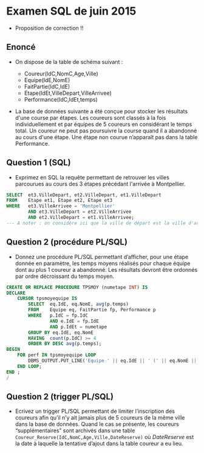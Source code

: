# Examen SQL de juin 2015
* Proposition de correction !!

## Enoncé
* On dispose de la table de schéma suivant :
    * Coureur(IdC,NomC,Age,Ville)
    * Equipe(IdE,NomE)
    * FaitPartie(IdC,IdE)
    * Etape(IdEt,VilleDepart,VilleArrivee)
    * Performance(IdC,IdEt,temps)

* La base de données suivante a été conçue pour stocker les résultats d'une course par étapes. Les coureurs sont classés à la fois individuellement et par équipes de 5 coureurs en considérant le temps total. Un coureur ne peut pas poursuivre la course quand il a abandonné au cours d'une étape. Une étape non courue n’apparaît pas dans la table Performance.

## Question 1 (SQL)
* Exprimez en SQL la requête permettant de retrouver les villes parcourues au cours des 3 étapes précédant l'arrivée à Montpellier.
```sql
SELECT  et3.VilleDepart, et2.VilleDepart, et1.VilleDepart
FROM    Etape et1, Etape et2, Etape et3 
WHERE   et3.VilleArrivee = 'Montpellier'
        AND et3.VilleDepart = et2.VilleArrivee
        AND et2.VilleDepart = et1.VilleArrivee;
--- A noter : on considère ici que la ville de départ est la ville d'arrivée de l'étape précédente.
```

## Question 2 (procédure PL/SQL)
* Donnez une procédure PL/SQL permettant d’afficher, pour une étape donnée en paramètre, les temps moyens réalisés pour chaque équipe dont au plus 1 coureur a abandonné. Les résultats devront être ordonnés par ordre décroissant du temps moyen.
```sql
CREATE OR REPLACE PROCEDURE TPSMOY (numetape INT) IS
DECLARE
    CURSOR tpsmoyequipe IS
        SELECT  eq.IdE, eq.NomE, avg(p.temps)
        FROM    Equipe eq, FaitPartie fp, Performance p
        WHERE   p.IdC = fp.IdC
                AND e.IdE = fp.IdE 
                AND p.IdEt = numetape
        GROUP BY eq.IdE, eq.NomE
        HAVING  count(p.IdC) >= 4
        ORDER BY DESC avg(p.temps);
BEGIN
    FOR perf IN tpsmoyequipe LOOP
        DBMS_OUTPUT.PUT_LINE('Equipe ' || eq.IdE || ' (' || eq.NomE || ') -> Temps moyen : ' || avg(p.temps));
    END LOOP;
END ;
/
```


## Question 2 (trigger PL/SQL)
* Ecrivez un trigger PL/SQL permettant de limiter l’inscription des coureurs afin qu’il n’y ait jamais plus de 5 coureurs de la même ville dans la base de données. Quand le cas se présente, les coureurs “supplémentaires” sont archivés dans une table `Coureur_Reserve(IdC,NomC,Age,Ville,DateReserve)` où *DateReserve* est la date à laquelle la tentative d’ajout dans la table coureur a eu lieu.
```sql

```